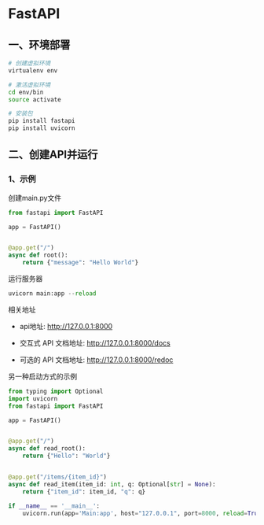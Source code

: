 # FastAPI

## 一、环境部署

~~~sh
# 创建虚拟环境
virtualenv env

# 激活虚拟环境
cd env/bin
source activate

# 安装包
pip install fastapi
pip install uvicorn

~~~

## 二、创建API并运行

### 1、示例

创建main.py文件

~~~python
from fastapi import FastAPI

app = FastAPI()


@app.get("/")
async def root():
    return {"message": "Hello World"}
~~~

运行服务器

~~~python
uvicorn main:app --reload
~~~

相关地址

- api地址: http://127.0.0.1:8000

- 交互式 API 文档地址: http://127.0.0.1:8000/docs

- 可选的 API 文档地址: http://127.0.0.1:8000/redoc

另一种启动方式的示例

~~~python
from typing import Optional
import uvicorn
from fastapi import FastAPI

app = FastAPI()


@app.get("/")
async def read_root():
    return {"Hello": "World"}


@app.get("/items/{item_id}")
async def read_item(item_id: int, q: Optional[str] = None):
    return {"item_id": item_id, "q": q}

if __name__ == '__main__':
    uvicorn.run(app='Main:app', host="127.0.0.1", port=8000, reload=True, debug=True)
~~~


